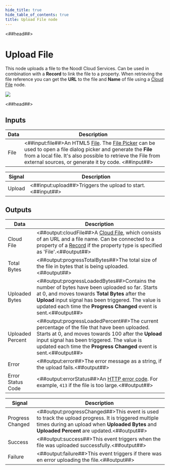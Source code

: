 ```yaml
---
hide_title: true
hide_table_of_contents: true
title: Upload File node
---
```


<##head##>

# Upload File

This node uploads a file to the Noodl Cloud Services. Can be used in combination with a **Record** to link the file to a property. When retrieving the file reference you can get the **URL** to the file and **Name** of file using a [Cloud File](/nodes/data/cloud-data/cloud-file) node.

<div className="ndl-image-with-background l">

![](/nodes/data/cloud-data/upload-file/upload-file.png)

</div>
<##head##>

## Inputs

| Data                                   | Description                                                                                                                                                                                                                                                                                                                           |
| -------------------------------------- | ------------------------------------------------------------------------------------------------------------------------------------------------------------------------------------------------------------------------------------------------------------------------------------------------------------------------------------- |
| <span className="ndl-data">File</span> | <##input:file##>An HTML5 [File](https://developer.mozilla.org/en-US/docs/Web/API/File). The [File Picker](/nodes/utilities/open-file-picker) can be used to open a file dialog picker and generate the **File** from a local file. It's also possible to retrieve the File from external sources, or generate it by code. <##input##> |

| Signal                                     | Description                                                |
| ------------------------------------------ | ---------------------------------------------------------- |
| <span className="ndl-signal">Upload</span> | <##input:upload##>Triggers the upload to start.<##input##> |

## Outputs

| Data                                                | Description                                                                                                                                                                                                                                                                     |
| --------------------------------------------------- | ------------------------------------------------------------------------------------------------------------------------------------------------------------------------------------------------------------------------------------------------------------------------------- |
| <span className="ndl-data">Cloud File</span>        | <##output:cloudFile##>A [Cloud File](/nodes/data/cloud-data/cloud-file), which consists of an URL and a file name. Can be connected to a property of a [Record](/nodes/data/cloud-data/record) if the property type is specified as 'File'.<##output##>                         |
| <span className="ndl-data">Total Bytes</span>       | <##output:progressTotalBytes##>The total size of the file in bytes that is being uploaded.<##output##>                                                                                                                                                                          |
| <span className="ndl-data">Uploaded Bytes</span>    | <##output:progressLoadedBytes##>Contains the number of bytes have been uploaded so far. Starts at 0, and moves towards **Total Bytes** after the **Upload** input signal has been triggered. The value is updated each time the **Progress Changed** event is sent.<##output##> |
| <span className="ndl-data">Uploaded Percent</span>  | <##output:progressLoadedPercent##>The current percentage of the file that have been uploaded. Starts at 0, and moves towards 100 after the **Upload** input signal has been triggered. The value is updated each time the **Progress Changed** event is sent.<##output##>       |
| <span className="ndl-data">Error</span>             | <##output:error##>The error message as a string, if the upload fails.<##output##>                                                                                                                                                                                               |
| <span className="ndl-data">Error Status Code</span> | <##output:errorStatus##>An [HTTP error code](https://developer.mozilla.org/en-US/docs/Web/HTTP/Status). For example, `413` if the file is too large.<##output##>                                                                                                                |

| Signal                                               | Description                                                                                                                                                                                            |
| ---------------------------------------------------- | ------------------------------------------------------------------------------------------------------------------------------------------------------------------------------------------------------ |
| <span className="ndl-signal">Progress Changed</span> | <##output:progressChanged##>This event is used to track the upload progress. It is triggered multiple times during an upload when **Uploaded Bytes** and **Uploaded Percent** are updated.<##output##> |
| <span className="ndl-signal">Success</span>          | <##output:success##>This event triggers when the file was uploaded successfully.<##output##>                                                                                                           |
| <span className="ndl-signal">Failure</span>          | <##output:failure##>This event triggers if there was en error uploading the file.<##output##>                                                                                                          |
